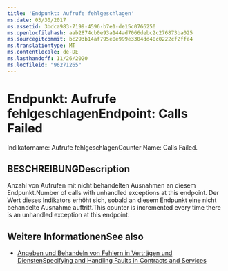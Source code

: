 ```yaml
---
title: 'Endpunkt: Aufrufe fehlgeschlagen'
ms.date: 03/30/2017
ms.assetid: 3bdca983-7199-4596-b7e1-de15c0766250
ms.openlocfilehash: aab2874cb0e93a144ad7066debc2c276873ba025
ms.sourcegitcommit: bc293b14af795e0e999e3304dd40c0222cf2ffe4
ms.translationtype: MT
ms.contentlocale: de-DE
ms.lasthandoff: 11/26/2020
ms.locfileid: "96271265"
---
```

# <a name="endpoint-calls-failed"></a><span data-ttu-id="bc2fb-102">Endpunkt: Aufrufe fehlgeschlagen</span><span class="sxs-lookup"><span data-stu-id="bc2fb-102">Endpoint: Calls Failed</span></span>

<span data-ttu-id="bc2fb-103">Indikatorname: Aufrufe fehlgeschlagen</span><span class="sxs-lookup"><span data-stu-id="bc2fb-103">Counter Name: Calls Failed.</span></span>  
  
## <a name="description"></a><span data-ttu-id="bc2fb-104">BESCHREIBUNG</span><span class="sxs-lookup"><span data-stu-id="bc2fb-104">Description</span></span>  

 <span data-ttu-id="bc2fb-105">Anzahl von Aufrufen mit nicht behandelten Ausnahmen an diesem Endpunkt.</span><span class="sxs-lookup"><span data-stu-id="bc2fb-105">Number of calls with unhandled exceptions at this endpoint.</span></span> <span data-ttu-id="bc2fb-106">Der Wert dieses Indikators erhöht sich, sobald an diesem Endpunkt eine nicht behandelte Ausnahme auftritt.</span><span class="sxs-lookup"><span data-stu-id="bc2fb-106">This counter is incremented every time there is an unhandled exception at this endpoint.</span></span>  
  
## <a name="see-also"></a><span data-ttu-id="bc2fb-107">Weitere Informationen</span><span class="sxs-lookup"><span data-stu-id="bc2fb-107">See also</span></span>

- [<span data-ttu-id="bc2fb-108">Angeben und Behandeln von Fehlern in Verträgen und Diensten</span><span class="sxs-lookup"><span data-stu-id="bc2fb-108">Specifying and Handling Faults in Contracts and Services</span></span>](../../specifying-and-handling-faults-in-contracts-and-services.md)
